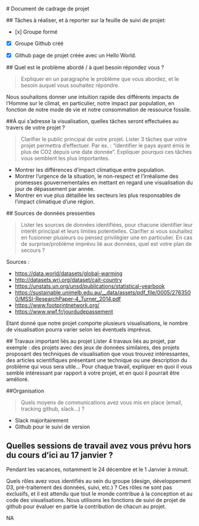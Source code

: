 # Document de cadrage de projet

## Tâches à réaliser, et à reporter sur la feuille de suivi de projet: 

- [x] Groupe formé
- [x] Groupe Github créé
- [x] Github page de projet créée avec un Hello World.


## Quel est le problème abordé / à quel besoin répondez vous ?
>Expliquer en un paragraphe le problème que vous abordez, et le besoin auquel vous souhaitez répondre.

Nous souhaitons donner une intuition rapide des différents impacts de l’Homme sur le climat, en particulier, notre impact  par population, en fonction de notre mode de vie et notre consommation de ressource fossile.

##À qui s’adresse la visualisation, quelles tâches seront effectuées au travers de votre projet ?
>Clarifier le public principal de votre projet. Lister 3 tâches que votre projet permettra d’effectuer. Par ex. : “identifier le pays ayant émis le plus de CO2 depuis une date donnée”. Expliquer pourquoi ces tâches vous semblent les plus importantes.

- Montrer les différences d’impact climatique entre population.
- Montrer l’urgence de la situation, le non-respect et l’irréalisme des promesses gouvernementales en mettant en regard une visualisation du jour de dépassement par année.
- Montrer en vue plus détaillée les secteurs les plus responsables de l’impact climatique d’une région.


## Sources de données pressenties
>Lister les sources de données identifiées, pour chacune identifier leur intérêt principal et leurs limites potentielles. Clarifier si vous souhaitez en fusionner plusieurs ou pensez privilégier une en particulier. En cas de surprise/problème imprévu lié aux données, quel est votre plan de secours ?

Sources :
- https://data.world/datasets/global-warming 
- http://datasets.wri.org/dataset/cait-country
- https://unstats.un.org/unsd/publications/statistical-yearbook
- https://sustainable.unimelb.edu.au/__data/assets/pdf_file/0005/2763500/MSSI-ResearchPaper-4_Turner_2014.pdf
- https://www.footprintnetwork.org/
- https://www.wwf.fr/jourdudepassement

Etant donné que notre projet comporte plusieurs visualisations, le nombre de visualisation pourra varier selon les éventuels imprévus.

## Travaux important liés au projet
Lister 4 travaux liés au projet, par exemple : des projets avec des jeux de données similaires, des projets proposant des techniques de visualisation que vous trouvez intéressantes, des articles scientifiques présentant une technique ou une description du problème qui vous sera utile...
Pour chaque travail, expliquer en quoi il vous semble intéressant par rapport à votre projet, et en quoi il pourrait être amélioré.



##Organisation
>Quels moyens de communications avez vous mis en place (email, tracking github, slack...) ?

- Slack majoritairement
- Github pour le suivi de version

## Quelles sessions de travail avez vous prévu hors du cours d’ici au 17 janvier ?

Pendant les vacances, notamment le 24 décembre et le 1 Janvier à minuit.

Quels rôles avez vous identifiés au sein du groupe (design, développement D3, pré-traitement des données, suivi, etc.) ? Ces rôles ne sont pas exclusifs, et il est attendu que tout le monde contribue à la conception et au code des visualisations. Nous utilisons les fonctions de suivi de projet de github pour évaluer en partie la contribution de chacun au projet.


NA


